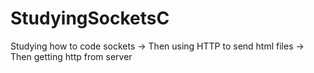 # StudyingSocketsC

Studying how to code sockets -> Then using HTTP to send html files -> Then getting http from server

